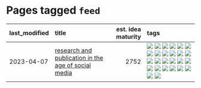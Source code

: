 # Pages tagged `feed`

|last_modified|title|est. idea maturity|tags
|:---|:---|---:|:---|
|2023-04-07|[research and publication in the age of social media](../research-and-social.md)|2752|[![](https://img.shields.io/badge/tag-arxiv-4377c4)](../tags/arxiv.md) [![](https://img.shields.io/badge/tag-citation-b443ff)](../tags/citation.md) [![](https://img.shields.io/badge/tag-corrections-37db7)](../tags/corrections.md) [![](https://img.shields.io/badge/tag-credit-fae99e)](../tags/credit.md) [![](https://img.shields.io/badge/tag-curation-67053)](../tags/curation.md) [![](https://img.shields.io/badge/tag-discoverability-fdf6a0)](../tags/discoverability.md) [![](https://img.shields.io/badge/tag-discussion-587798)](../tags/discussion.md) [![](https://img.shields.io/badge/tag-feed-288446)](../tags/feed.md) [![](https://img.shields.io/badge/tag-git-6819c6)](../tags/git.md) [![](https://img.shields.io/badge/tag-git-6819c6)](../tags/git.md) [![](https://img.shields.io/badge/tag-historyofscience-cd61a2)](../tags/historyofscience.md) [![](https://img.shields.io/badge/tag-mastodon-95c41e)](../tags/mastodon.md) [![](https://img.shields.io/badge/tag-openreview-6a13a1)](../tags/openreview.md) [![](https://img.shields.io/badge/tag-paperswithcode-7fafe1)](../tags/paperswithcode.md) [![](https://img.shields.io/badge/tag-platform-7385b0)](../tags/platform.md) [![](https://img.shields.io/badge/tag-publication-29349d)](../tags/publication.md) [![](https://img.shields.io/badge/tag-reproducibility-539c8)](../tags/reproducibility.md) [![](https://img.shields.io/badge/tag-research-b61d4d)](../tags/research.md) [![](https://img.shields.io/badge/tag-retractions-b4bfb)](../tags/retractions.md) [![](https://img.shields.io/badge/tag-search-1fc7b)](../tags/search.md) [![](https://img.shields.io/badge/tag-socialmedia-17673)](../tags/socialmedia.md) [![](https://img.shields.io/badge/tag-stackoverflow-a7221f)](../tags/stackoverflow.md) [![](https://img.shields.io/badge/tag-subscription-b0d845)](../tags/subscription.md) [![](https://img.shields.io/badge/tag-transparency-957448)](../tags/transparency.md) [![](https://img.shields.io/badge/tag-twitter-6ee5de)](../tags/twitter.md) [![](https://img.shields.io/badge/tag-validation-48b79f)](../tags/validation.md)|